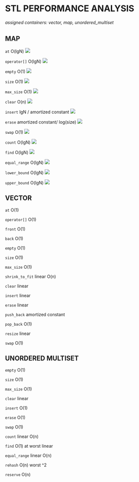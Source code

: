 # STL PERFORMANCE ANALYSIS


###### assigned containers: vector, map, unordered_multiset 


## MAP

`at`
O(lgN)
 ![](output/PLOTS/map_at.png)
 
 
`operator[]`
O(lgN)
 ![](output/PLOTS/map_operator.png)

`empty`
O(1)
 ![](output/PLOTS/map_empty.png)

`size`
O(1)
 ![](output/PLOTS/map_size.png)

`max_size`
O(1)
 ![](output/PLOTS/map_maxsize.png)

`clear`
O(n)
 ![](output/PLOTS/map_clear.png)

`insert`
lgN / amortized constant
 ![](output/PLOTS/map_insert.png)

`erase`
amortized constant/ log(size)
 ![](output/PLOTS/map_erase.png)

`swap`
O(1)
 ![](output/PLOTS/map_swap.png)

`count`
O(lgN)
 ![](output/PLOTS/map_count.png)

`find`
O(lgN)
 ![](output/PLOTS/map_find.png)

`equal_range`
O(lgN)
 ![](output/PLOTS/map_equalrange.png)

`lower_bound`
O(lgN)
 ![](output/PLOTS/map_lowerbound.png)
 
`upper_bound`
O(lgN)
 ![](output/PLOTS/map_upperbound.png)


## VECTOR

`at` 
O(1)

`operator[]`
O(1)

`front`
O(1)

`back`
O(1)

`empty`
O(1)

`size`
O(1)

`max_size`
O(1)

`shrink_to_fit`
linear O(n)

`clear`
linear

`insert`
linear

`erase`
linear

`push_back`
amortized constant

`pop_back`
O(1)

`resize`
linear

`swap`
O(1)



## UNORDERED MULTISET

`empty`
O(1)

`size`
O(1)

`max_size`
O(1)

`clear`
linear

`insert`
O(1) 

`erase`
O(1)

`swap`
O(1)

`count`
linear O(n)

`find`
O(1) at worst linear

`equal_range`
linear O(n)

`rehash`
O(n) worst ^2

`reserve`
O(n)








